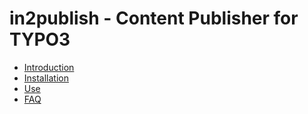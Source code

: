 # in2publish - Content Publisher for TYPO3

* [Introduction](Introduction.md)
* [Installation](Installation/)
* [Use](Use/)
* [FAQ](FAQ.md)
